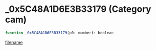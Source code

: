# _0x5C48A1D6E3B33179 (Category cam)

```js
function _0x5C48A1D6E3B33179(p0: number): boolean
```

[filename](_0x5C48A1D6E3B33179_m.md ':include')